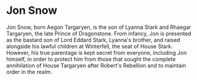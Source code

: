 # Jon Snow

Jon Snow, born Aegon Targaryen, is the son of Lyanna Stark and Rhaegar Targaryen, the late Prince of Dragonstone. From infancy, Jon is presented as the bastard son of Lord Eddard Stark, Lyanna's brother, and raised alongside his lawful children at Winterfell, the seat of House Stark. However, his true parentage is kept secret from everyone, including Jon himself, in order to protect him from those that sought the complete annihilation of House Targaryen after Robert's Rebellion and to maintain order in the realm.
